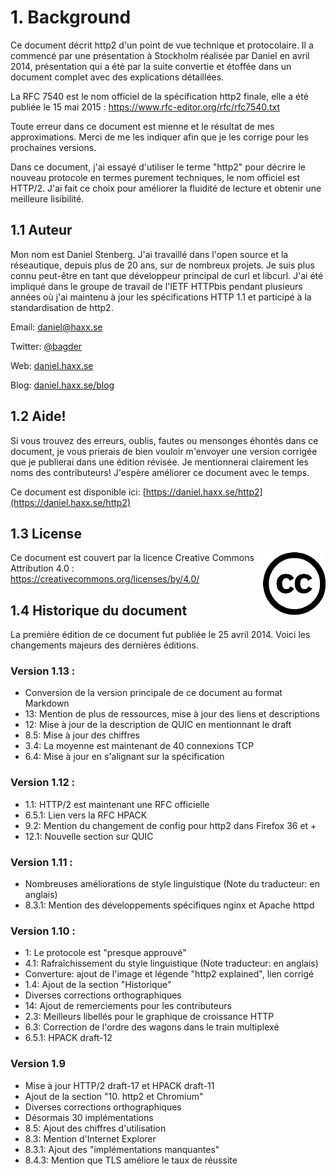 # 1. Background

Ce document décrit http2 d'un point de vue technique et protocolaire. Il a commencé par une présentation à Stockholm réalisée par Daniel en avril 2014, présentation qui a été par la suite convertie et étoffée dans un document complet avec des explications détaillées.

La RFC 7540 est le nom officiel de la spécification http2 finale, elle a été publiée le 15 mai 2015 : https://www.rfc-editor.org/rfc/rfc7540.txt

Toute erreur dans ce document est mienne et le résultat de mes approximations. Merci de me les indiquer afin que je les corrige pour les prochaines versions.

Dans ce document, j'ai essayé d'utiliser le terme "http2" pour décrire le nouveau protocole en termes purement techniques, le nom officiel est HTTP/2. J'ai fait ce choix pour améliorer la fluidité de lecture et obtenir une meilleure lisibilité.

## 1.1 Auteur

Mon nom est Daniel Stenberg. J'ai travaillé dans l'open source et la réseautique, depuis plus de 20 ans, sur de nombreux projets. Je suis plus connu peut-être en tant que développeur principal de curl et libcurl. J'ai été impliqué dans le groupe de travail de l'IETF HTTPbis pendant plusieurs années où j'ai maintenu à jour les spécifications HTTP 1.1 et participé à la standardisation de http2.

  Email: daniel@haxx.se

  Twitter: [@bagder](https://twitter.com/bagder)

  Web: [daniel.haxx.se](https://daniel.haxx.se/)

  Blog: [daniel.haxx.se/blog](https://daniel.haxx.se/blog/)

## 1.2 Aide!

Si vous trouvez des erreurs, oublis, fautes ou mensonges éhontés dans ce document, je vous prierais de bien vouloir m'envoyer une version corrigée que je publierai dans une édition révisée. Je mentionnerai clairement les noms des contributeurs! J'espère améliorer ce document avec le temps.

Ce document est disponible ici: [https://daniel.haxx.se/http2](https://daniel.haxx.se/http2)

## 1.3 License

<img style="float: right;" src="https://raw.githubusercontent.com/bagder/http2-explained/master/images/creative-commons.png" />

Ce document est couvert par la licence Creative Commons Attribution 4.0 : https://creativecommons.org/licenses/by/4.0/

## 1.4 Historique du document

La première édition de ce document fut publiée le 25 avril 2014. Voici les changements majeurs des dernières éditions.

### Version 1.13 :
 
- Conversion de la version principale de ce document au format Markdown
- 13: Mention de plus de ressources, mise à jour des liens et descriptions
- 12: Mise à jour de la description de QUIC en mentionnant le draft
- 8.5: Mise à jour des chiffres
- 3.4: La moyenne est maintenant de 40 connexions TCP
- 6.4: Mise à jour en s'alignant sur la spécification

### Version 1.12 :

- 1.1: HTTP/2 est maintenant une RFC officielle
- 6.5.1: Lien vers la RFC HPACK
- 9.2: Mention du changement de config pour http2 dans Firefox 36 et +
- 12.1: Nouvelle section sur QUIC

### Version 1.11 :

- Nombreuses améliorations de style linguistique (Note du traducteur: en anglais)
- 8.3.1: Mention des développements spécifiques nginx et Apache httpd

### Version 1.10 :
 
- 1: Le protocole est "presque approuvé"
- 4.1: Rafraîchissement du style linguistique (Note traducteur: en anglais)
- Converture: ajout de l'image et légende "http2 explained", lien corrigé
- 1.4: Ajout de la section "Historique"
- Diverses corrections orthographiques
- 14: Ajout de remerciements pour les contributeurs
- 2.3: Meilleurs libellés pour le graphique de croissance HTTP
- 6.3: Correction de l'ordre des wagons dans le train multiplexé
- 6.5.1: HPACK draft-12

### Version 1.9

- Mise à jour HTTP/2 draft-17 et HPACK draft-11
- Ajout de la section "10. http2 et Chromium"
- Diverses corrections orthographiques
- Désormais 30 implémentations
- 8.5: Ajout des chiffres d'utilisation
- 8.3: Mention d'Internet Explorer
- 8.3.1: Ajout des "implémentations manquantes"
- 8.4.3: Mention que TLS améliore le taux de réussite
